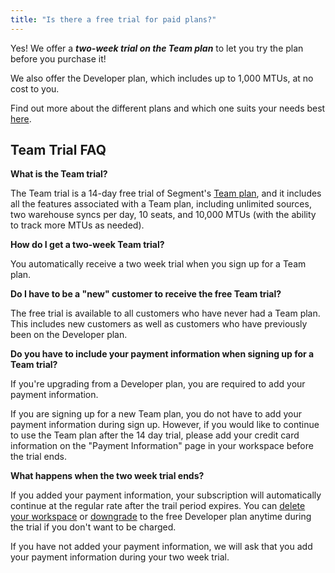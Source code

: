 ```yaml
---
title: "Is there a free trial for paid plans?"
---
```


Yes! We offer a _**two-week trial on the Team plan**_ to let you try the plan before you purchase it! 

We also offer the Developer plan, which includes up to 1,000 MTUs, at no cost to you. 

Find out more about the different plans and which one suits your needs best [here](https://segment.com/pricing). 

## **Team Trial FAQ**

**What is the Team trial?**

The Team trial is a 14-day free trial of Segment's [Team plan](https://segment.com/pricing), and it includes all the features associated with a Team plan, including unlimited sources, two warehouse syncs per day, 10 seats, and 10,000 MTUs (with the ability to track more MTUs as needed).

**How do I get a two-week Team trial?**

You automatically receive a two week trial when you sign up for a Team plan. 

**Do I have to be a "new" customer to receive the free Team trial?**

The free trial is available to all customers who have never had a Team plan. This includes new customers as well as customers who have previously been on the Developer plan. 

**Do you have to include your payment information when signing up for a Team trial?**

If you're upgrading from a Developer plan, you are required to add your payment information. 

If you are signing up for a new Team plan, you do not have to add your payment information during sign up. However, if you would like to continue to use the Team plan after the 14 day trial, please add your credit card information on the "Payment Information" page in your workspace before the trial ends. 

**What happens when the two week trial ends?**

If you added your payment information, your subscription will automatically continue at the regular rate after the trail period expires. You can [delete your workspace](https://segment.com/docs/guides/account-management/how-do-i-delete-my-workspace-entirely/) or [downgrade](https://segment.com/docs/guides/usage-and-billing/what-if-i-cancel-my-workspace-before-the-end-of-a-month-on-the-monthly-plan-will-i-get-a-final-bill/) to the free Developer plan anytime during the trial if you don't want to be charged.

If you have not added your payment information, we will ask that you add your payment information during your two week trial.
